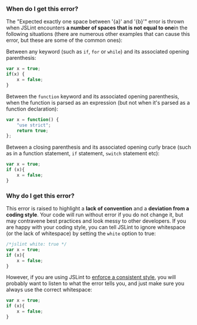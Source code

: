 <!---
{
    "titles": [
        "Expected exactly one space between '{a}' and '{b}'"
    ],
    "slugs": [
        "expected-exactly-one-space-between-a-and-b"
    ],
    "linters": [
        "jslint"
    ],
    "author": "jallardice"
}
-->

### When do I get this error?

The "Expected exactly one space between '{a}' and '{b}'" error is thrown when
JSLint encounters **a number of spaces that is not equal to one**in the
following situations (there are numerous other examples that can cause this
error, but these are some of the common ones):

Between any keyword (such as `if`, `for` or `while`) and its associated opening
parenthesis:

<!---
{
    "linter": "jslint"
}
-->
```javascript
var x = true;
if(x) {
    x = false;
}
```

Between the `function` keyword and its associated opening parenthesis, when the
function is parsed as an expression (but not when it's parsed as a function
declaration):

<!---
{
    "linter": "jslint"
}
-->
```javascript
var x = function() {
    "use strict";
    return true;
};
```

Between a closing parenthesis and its associated opening curly brace (such as in
a function statement, `if` statement, `switch` statement etc):

<!---
{
    "linter": "jslint"
}
-->
```javascript
var x = true;
if (x){
    x = false;
}
```

### Why do I get this error?

This error is raised to highlight a **lack of convention** and a **deviation
from a coding style**. Your code will run without error if you do not change it,
but may contravene best practices and look messy to other developers. If you are
happy with your coding style, you can tell JSLint to ignore whitespace (or the
lack of whitespace) by setting the `white` option to true:

<!---
{
    "linter": "jslint"
}
-->
```javascript
/*jslint white: true */
var x = true;
if (x){
    x = false;
}
```

However, if you are using JSLint to [enforce a consistent style][style], you
will probably want to listen to what the error tells you, and just make sure you
always use the correct whitespace:

<!---
{
    "linter": "jslint"
}
-->
```javascript
var x = true;
if (x){
    x = false;
}
```

[style]: http://globaldev.co.uk/2012/11/maintaining-consistent-javascript-with-jslint
